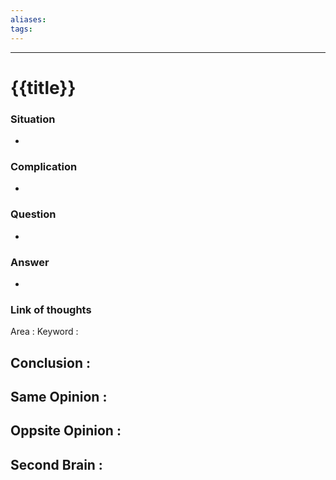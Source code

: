 ```yaml
---
aliases: 
tags:
---
```


---

# {{title}}
### Situation
-

### Complication
-

### Question
-

### Answer
-

### Link of thoughts
Area :
Keyword :

Conclusion :
-

Same Opinion :
-

Oppsite Opinion :
-

Second Brain :
-